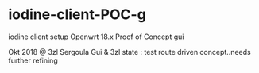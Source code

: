# iodine-client-POC-g
iodine client setup Openwrt 18.x Proof of Concept gui

Okt 2018 @ 3zl Sergoula Gui & 3zl
state : test
route driven concept..needs further refining  
